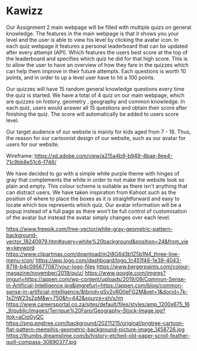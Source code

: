 # Kawizz #

<!--Kawizz-->
Our Assignment 2 main webpage will be filled with multiple quizs on general knowledge. The features in the main webpage is that it shows you your level and the user is able to view his level by clicking the avatar icon.  In each quiz webpage it features a personal leaderboard that can be updated after every attempt (API). Which features the users best score at the top of the leaderboard and specifies which quiz he did for that high score. This is to allow the user to have an overview of how they fare in the quizzes which can help them improve in their future attempts. Each questions is worth 10 points, and in order to up a level user have to hit a 100 points.

Our quizzes will have 15 random general knowledge questions every time the quiz is started. We have a total of 4 quiz on our main webpage, which are quizzes on history, geometry , geography and common knowledge. In each quiz, users would answer all 15 questions and obtain their score after finishing the quiz. The score will automatically be added to users score level. 
 
 Our target audience of our website is mainly for kids aged from 7 - 16. Thus, the reason for our cartoonist design of our website, such as our avatar for users for our website. 

 Wireframe: https://xd.adobe.com/view/a215a4b9-b949-4bae-8ee4-71c9bb8e51c6-f746/


<!--Design process-->
We have decided to go with a simple white purple theme with hinges of gray that complements the white in order to not make the website look so plain and empty. This colour scheme is suitable as there isn't anything that can distract users. We have taken inspiration from Kahoot such as the position of where to place the boxes as it is straightforward and easy to locate which box represents which quiz. Our avatar information will be a popup instead of a full page as there won't be full control of customisation of the avatar but instead the avatar simply changes over each level. 

<!--Features-->


<!--Technologies used-->

<!--Credits-->
<!--Media-->
https://www.freepik.com/free-vector/white-gray-geometric-pattern-background-vector_18240979.htm#query=white%20background&position=24&from_view=keyword
https://www.clipartmax.com/download/m2i8G6d3b1Z5b1N4_three-line-menu-icon/
https://app.logo.com/dashboard/logo_1c451f46-1e39-4043-8718-b4c095677087/your-logo-files
https://www.bergerpaints.com/colour-magazine/november/2019/quiz/
https://www.google.com/imgres?imgurl=https://appen.com/wp-content/uploads/2019/09/Common-Sense-in-Artificial-Intelligence.jpg&imgrefurl=https://appen.com/blog/common-sense-in-artificial-intelligence/&tbnid=gSv2vRGtIeFG2M&vet=1&docid=7k-1xZhW23sZpM&w=750&h=442&source=sh/x/im
https://www.careersportal.co.za/sites/default/files/styles/amp_1200x675_16_9/public/images/Terrique%20Faro/Geography-Stock-Image.jpg?itok=aCioGyQC
https://png.pngtree.com/background/20211215/original/pngtree-cartoon-flat-pattern-memphis-geometric-background-picture-image_1458726.jpg
https://thumbs.dreamstime.com/b/history-etched-old-paper-scroll-feather-quill-compass-30890377.jpg
